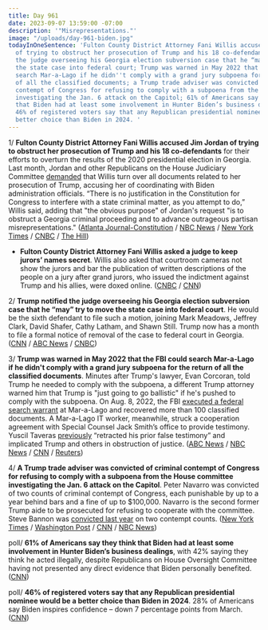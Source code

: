 ```yaml
---
title: Day 961
date: 2023-09-07 13:59:00 -07:00
description: '"Misrepresentations."'
image: "/uploads/day-961-biden.jpg"
todayInOneSentence: 'Fulton County District Attorney Fani Willis accused Jim Jordan
  of trying to obstruct her prosecution of Trump and his 18 co-defendants; Trump notified
  the judge overseeing his Georgia election subversion case that he “may” try to move
  the state case into federal court; Trump was warned in May 2022 that the FBI could
  search Mar-a-Lago if he didn''t comply with a grand jury subpoena for the return
  of all the classified documents; a Trump trade adviser was convicted of criminal
  contempt of Congress for refusing to comply with a subpoena from the House committee
  investigating the Jan. 6 attack on the Capitol; 61% of Americans say they think
  that Biden had at least some involvement in Hunter Biden’s business dealings; and
  46% of registered voters say that any Republican presidential nominee would be a
  better choice than Biden in 2024. '
---
```


1/ **Fulton County District Attorney Fani Willis accused Jim Jordan of trying to obstruct her prosecution of Trump and his 18 co-defendants** for their efforts to overturn the results of the 2020 presidential election in Georgia. Last month, Jordan and other Republicans on the House Judiciary Committee [demanded](https://whatthefuckjusthappenedtoday.com/2023/08/24/day-947/#4-republicans-on-the-house-judiciary) that Willis turn over all documents related to her prosecution of Trump, accusing her of coordinating with Biden administration officials. “There is no justification in the Constitution for Congress to interfere with a state criminal matter, as you attempt to do,” Willis said, adding that "the obvious purpose" of Jordan's request "is to obstruct a Georgia criminal proceeding and to advance outrageous partisan misrepresentations." ([Atlanta Journal-Constitution](https://www.ajc.com/politics/willis-blasts-congressmans-interference-in-fulton-trump-probe/IU5USCA3H5A3RJKTMT2WFCL3VU/) / [NBC News](https://www.nbcnews.com/politics/congress/fani-willis-tears-jim-jordan-inquiry-trump-indictment-rcna103895) / [New York Times](https://www.nytimes.com/2023/09/07/us/fani-willis-jim-jordan-trump-georgia.html) / [CNBC](https://www.cnbc.com/2023/09/07/trump-georgia-da-rejects-house-gop-demand-for-records-as-illegal.html) / [The Hill](https://thehill.com/regulation/court-battles/4192339-willis-accuses-jordan-of-illegal-intrusion-into-georgia-trump-prosecution-in-scathing-letter/))

* **Fulton County District Attorney Fani Willis asked a judge to keep jurors’ names secret**. Willis also asked that courtroom cameras not show the jurors and bar the publication of written descriptions of the people on a jury after grand jurors, who issued the indictment against Trump and his allies, were doxed online. ([CNBC](https://www.cnbc.com/2023/09/06/atlanta-da-wants-trump-georgia-election-trial-juror-names-to-be-secret.html) / [CNN](https://www.cnn.com/politics/live-news/trump-fulton-county-case-09-06-23/index.html))

2/ **Trump notified the judge overseeing his Georgia election subversion case that he “may” try to move the state case into federal court**. He would be the sixth defendant to file such a motion, joining Mark Meadows, Jeffrey Clark, David Shafer, Cathy Latham, and Shawn Still. Trump now has a month to file a formal notice of removal of the case to federal court in Georgia. ([CNN](https://www.cnn.com/2023/09/07/politics/trump-federal-court-georgia/) / [ABC News](https://abcnews.go.com/US/trump-seek-georgia-election-interference-case-moved-federal/story?id=103005611) / [CNBC](https://www.cnbc.com/2023/09/07/trump-may-seek-transfer-of-georgia-election-case-to-federal-court.html))

3/ **Trump was warned in May 2022 that the FBI could search Mar-a-Lago if he didn't comply with a grand jury subpoena for the return of all the classified documents**. Minutes after Trump's lawyer, Evan Corcoran, told Trump he needed to comply with the subpoena, a different Trump attorney warned him that Trump is "just going to go ballistic" if he's pushed to comply with the subpoena. On Aug. 8, 2022, the FBI [executed a federal search warrant](https://whatthefuckjusthappenedtoday.com/2022/08/09/day-567/#1-the-fbi-executed-a-federal-search) at Mar-a-Lago and recovered more than 100 classified documents. A Mar-a-Lago IT worker, meanwhile, struck a cooperation agreement with Special Counsel Jack Smith’s office to provide testimony. Yuscil Taveras [previously](https://whatthefuckjusthappenedtoday.com/2023/08/23/day-946/#2-a-key-witness-in-trump%E2%80%99s-classifie) “retracted his prior false testimony” and implicated Trump and others in obstruction of justice. ([ABC News](https://abcnews.go.com/US/trump-warned-fbi-raid-mar-lago-team-feared/story?id=102932105) / [NBC News](https://www.nbcnews.com/politics/donald-trump/trump-was-warned-fbi-search-mar-lago-didnt-comply-subpoena-classified-rcna103611) / [CNN](https://www.cnn.com/2023/09/06/politics/mar-a-lago-it-worker/) / [Reuters](https://www.reuters.com/legal/witness-trump-documents-case-reached-deal-with-prosecutors-ex-attorney-says-2023-09-06/))

4/ **A Trump trade adviser was convicted of criminal contempt of Congress for refusing to comply with a subpoena from the House committee investigating the Jan. 6 attack on the Capitol**. Peter Navarro was convicted of two counts of criminal contempt of Congress, each punishable by up to a year behind bars and a fine of up to $100,000. Navarro is the second former Trump aide to be prosecuted for refusing to cooperate with the committee. Steve Bannon was [convicted last year](https://whatthefuckjusthappenedtoday.com/2022/07/25/day-552/#11-steve-bannon-was-found-guilty-of) on two contempt counts. ([New York Times](https://www.nytimes.com/2023/09/07/us/politics/navarro-contempt-trial-jury.html) / [Washington Post](https://www.washingtonpost.com/dc-md-va/2023/09/07/peter-navarro-guilty-contempt/) / [CNN](https://www.cnn.com/2023/09/07/politics/peter-navarro-contempt-of-congress-january-6-committee-subpoena/index.html) / [NBC News](https://www.nbcnews.com/politics/politics-news/former-trump-aide-peter-navarros-trial-set-closing-arguments-contempt-rcna103790/))

poll/ **61% of Americans say they think that Biden had at least some involvement in Hunter Biden’s business dealings**, with 42% saying they think he acted illegally, despite Republicans on House Oversight Committee having not presented any direct evidence that Biden personally benefited. ([CNN](https://www.cnn.com/2023/09/07/politics/poll-hunter-biden/))


poll/ **46% of registered voters say that any Republican presidential nominee would be a better choice than Biden in 2024**. 28% of Americans say Biden inspires confidence – down 7 percentage points from March. ([CNN](https://www.cnn.com/2023/09/07/politics/cnn-poll-joe-biden-headwinds/))
